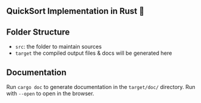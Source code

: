 ## QuickSort Implementation in Rust 🦀

## Folder Structure

- `src`: the folder to maintain sources
- `target` the compiled output files & docs will be generated here

## Documentation

Run `cargo doc` to generate documentation in the `target/doc/` directory. Run with `--open` to open in the browser.
